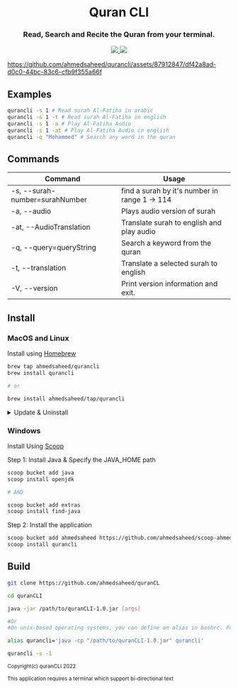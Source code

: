 <h1 align="center">Quran CLI</h1>
<h3 align="center">Read, Search and Recite the Quran from your terminal.</h3>
<p align="center">
 <a  href="https://www.apache.org/licenses/LICENSE-2.0">
    <img src="https://img.shields.io/hexpm/l/apa">
  </a>
   <img src="https://img.shields.io/homebrew/v/quran">
  </p>
  
https://github.com/ahmedsaheed/qurancli/assets/87912847/df42a8ad-d0c0-44bc-83c6-cfb9f355a66f

## Examples
```bash
qurancli -s 1 # Read surah Al-Fatiha in arabic
qurancli -s 1 -t # Read surah Al-Fatiha in english
qurancli -s 1 -a # Play Al-Fatiha Audio
qurancli -s 1 -at # Play Al-Fatiha Audio in english
qurancli -q "Mohammed" # Search any word in the quran
```


## Commands

|Command|Usage|
|-|-|
|-s, --surah-number=surahNumber|find a surah by it's number in range 1 -> 114|
|-a, --audio| Plays audio version of surah|
|-at, --AudioTranslation| Translate surah to english and play audio|
|-q, --query=queryString| Search a keyword from the quran|
|-t, --translation|Translate a selected surah to english|
|-V, --version|Print version information and exit.|

## Install

###

### MacOS and Linux

Install using [Homebrew](https://brew.sh/)

```bash
brew tap ahmedsaheed/qurancli
brew install qurancli

# or

brew install ahmedsaheed/tap/qurancli
```

<details>
<summary>Update & Uninstall</summary>

#### Update

```bash
brew upgrade qurancli
```

#### Uninstall

```bash
brew uninstall qurancli -f
```

</details>

### Windows 
Install Using [Scoop](https://scoop.sh/#/)

Step 1: Install Java & Specify the JAVA_HOME path

```bash
scoop bucket add java
scoop install openjdk

# AND

scoop bucket add extras
scoop install find-java

```
Step 2: Install the application

```bash
scoop bucket add ahmedsaheed https://github.com/ahmedsaheed/scoop-ahmedsaheed.git
scoop install qurancli
```

## Build
```bash
git clone https://github.com/ahmedsaheed/quranCL

cd quranCLI

java -jar /path/to/quranCLI-1.0.jar [args]

#Or
#On unix-based operating systems, you can define an alias in bashrc. For example:

alias qurancli='java -cp "/path/to/quranCLI-1.0.jar" qurancli'

qurancli -s -1

```

<sub>Copyright(c) quranCLI 2022</sub>

<sub>This application requires a terminal which support bi-directional text<sub> 
